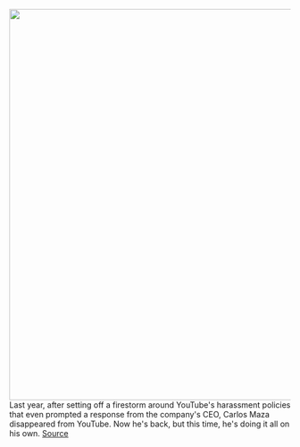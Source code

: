 <img src='https://cdn.vox-cdn.com/thumbor/hThUK-eEcrXSOMUBhISVlJN0woU=/0x0:2560x1440/1200x800/filters:focal(948x486:1356x894)/cdn.vox-cdn.com/uploads/chorus_image/image/66226807/MANUFCTURESTILL9.0.jpg' width='700px' /><br/>
Last year, after setting off a firestorm around YouTube's harassment policies that even prompted a response from the company's CEO, Carlos Maza disappeared from YouTube. Now he's back, but this time, he's doing it all on his own.
<a href='https://www.theverge.com/tech/2020/1/31/21112724/carlos-maza-steven-crowder-vox-youtube-harassment-policies-breadtube'> Source <a/>
